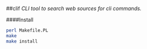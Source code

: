 ##clif
*CLI tool to search web sources for cli commands.*

####Install
```bash
perl Makefile.PL
make
make install
```
